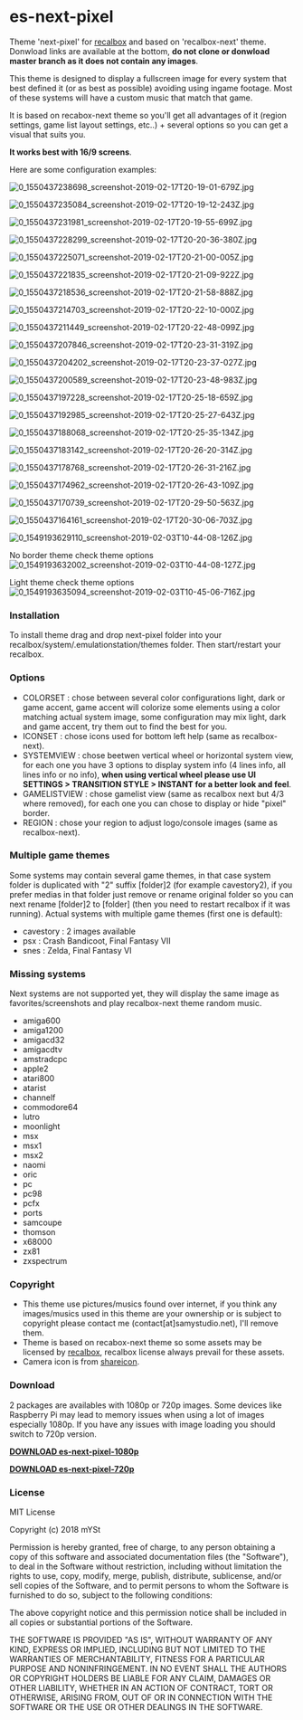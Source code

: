 # es-next-pixel
Theme 'next-pixel' for [recalbox](https://www.recalbox.com/) and based on 'recalbox-next' theme. Donwload links are available at the bottom, **do not clone or donwload master branch as it does not contain any images**.

This theme is designed to display a fullscreen image for every system that best defined it (or as best as possible) avoiding using ingame footage. Most of these systems will have a custom music that match that game.

It is based on recabox-next theme so you'll get all advantages of it (region settings, game list layout settings, etc..) + several options so you can get a visual that suits you. 

**It works best with 16/9 screens**.

Here are some configuration examples:

![0_1550437238698_screenshot-2019-02-17T20-19-01-679Z.jpg](https://s3-eu-west-1.amazonaws.com/forums.recalbox.com/ccb9d4f8-51e9-477f-af0a-9ad24561b68c.jpg)
 
![0_1550437235084_screenshot-2019-02-17T20-19-12-243Z.jpg](https://s3-eu-west-1.amazonaws.com/forums.recalbox.com/843550d7-31ce-4c43-92c0-24cc5345b5d4.jpg)
 
![0_1550437231981_screenshot-2019-02-17T20-19-55-699Z.jpg](https://s3-eu-west-1.amazonaws.com/forums.recalbox.com/40233855-6da9-4540-a46d-0c1da978c7cf.jpg)
 
![0_1550437228299_screenshot-2019-02-17T20-20-36-380Z.jpg](https://s3-eu-west-1.amazonaws.com/forums.recalbox.com/63aecb23-a68c-473f-a8d2-ebba6b04a777.jpg)
 
![0_1550437225071_screenshot-2019-02-17T20-21-00-005Z.jpg](https://s3-eu-west-1.amazonaws.com/forums.recalbox.com/2550e737-b2f1-48a9-ae31-9fab798bf8c3.jpg)
 
![0_1550437221835_screenshot-2019-02-17T20-21-09-922Z.jpg](https://s3-eu-west-1.amazonaws.com/forums.recalbox.com/4b8341b4-4869-4a9d-a2be-99324dd2071a.jpg)
 
![0_1550437218536_screenshot-2019-02-17T20-21-58-888Z.jpg](https://s3-eu-west-1.amazonaws.com/forums.recalbox.com/5d2ad5c4-73f9-44a7-9927-1cffbaaddc6d.jpg)
 
![0_1550437214703_screenshot-2019-02-17T20-22-10-000Z.jpg](https://s3-eu-west-1.amazonaws.com/forums.recalbox.com/d3953da3-9010-40de-ab0f-87c7d07f4ccd.jpg)
 
![0_1550437211449_screenshot-2019-02-17T20-22-48-099Z.jpg](https://s3-eu-west-1.amazonaws.com/forums.recalbox.com/c44ee442-af8d-43e7-84a3-84501523c4ee.jpg)
 
![0_1550437207846_screenshot-2019-02-17T20-23-31-319Z.jpg](https://s3-eu-west-1.amazonaws.com/forums.recalbox.com/0091fcb4-5f5e-439c-a63c-580484d1e6b9.jpg)
 
![0_1550437204202_screenshot-2019-02-17T20-23-37-027Z.jpg](https://s3-eu-west-1.amazonaws.com/forums.recalbox.com/b9ed0e64-6d27-4a7a-9017-99c78cc92920.jpg)
 
![0_1550437200589_screenshot-2019-02-17T20-23-48-983Z.jpg](https://s3-eu-west-1.amazonaws.com/forums.recalbox.com/7476bf50-b9cc-4590-8eac-a91d8325920b.jpg)
 
![0_1550437197228_screenshot-2019-02-17T20-25-18-659Z.jpg](https://s3-eu-west-1.amazonaws.com/forums.recalbox.com/adc40f7a-5b0f-4cf8-a787-57b3df71f29c.jpg)
 
![0_1550437192985_screenshot-2019-02-17T20-25-27-643Z.jpg](https://s3-eu-west-1.amazonaws.com/forums.recalbox.com/bd370dec-6b6c-432a-a091-cbd831ec99f0.jpg)
 
![0_1550437188068_screenshot-2019-02-17T20-25-35-134Z.jpg](https://s3-eu-west-1.amazonaws.com/forums.recalbox.com/d3f3f7b5-de72-46a1-b83a-28486fa8ecbf.jpg)
 
![0_1550437183142_screenshot-2019-02-17T20-26-20-314Z.jpg](https://s3-eu-west-1.amazonaws.com/forums.recalbox.com/4aa988d0-28c9-4bdf-a37a-44161d1cccde.jpg)
 
![0_1550437178768_screenshot-2019-02-17T20-26-31-216Z.jpg](https://s3-eu-west-1.amazonaws.com/forums.recalbox.com/d6564dcb-aa9d-42c6-9654-f0b467e7049b.jpg)
 
![0_1550437174962_screenshot-2019-02-17T20-26-43-109Z.jpg](https://s3-eu-west-1.amazonaws.com/forums.recalbox.com/fc1dc950-bc71-456c-99db-f2442894ed2b.jpg)
 
![0_1550437170739_screenshot-2019-02-17T20-29-50-563Z.jpg](https://s3-eu-west-1.amazonaws.com/forums.recalbox.com/48d9420a-8fba-4a1c-9407-171e9daa0d4e.jpg)
 
![0_1550437164161_screenshot-2019-02-17T20-30-06-703Z.jpg](https://s3-eu-west-1.amazonaws.com/forums.recalbox.com/9dbc11e3-a3a1-4089-acfc-ed7457ee9f4d.jpg)
 
![0_1549193629110_screenshot-2019-02-03T10-44-08-126Z.jpg](https://s3-eu-west-1.amazonaws.com/forums.recalbox.com/bf678cfa-db3c-4386-8e93-85ecdf249e62.jpg)
 
No border theme check theme options
![0_1549193632002_screenshot-2019-02-03T10-44-08-127Z.jpg](https://s3-eu-west-1.amazonaws.com/forums.recalbox.com/95c19856-8b42-4b64-8377-881064c066cd.jpg)
 
Light theme check theme options
![0_1549193635094_screenshot-2019-02-03T10-45-06-716Z.jpg](https://s3-eu-west-1.amazonaws.com/forums.recalbox.com/d47d453f-3c31-4a03-aad5-73098147b33b.jpg)


### Installation
To install theme drag and drop next-pixel folder into your recalbox/system/.emulationstation/themes folder. Then start/restart your recalbox.


### Options
- COLORSET 	: chose between several color configurations light, dark or game accent, game accent will colorize some elements using a color matching actual system image, some configuration may mix light, dark and game accent, try them out to find the best for you.
- ICONSET 	: chose icons used for bottom left help (same as recalbox-next).
- SYSTEMVIEW 	: chose beetwen vertical wheel or horizontal system view, for each one you have 3 options to display system info (4 lines info, all lines info or no info), **when using vertical wheel please use UI SETTINGS > TRANSITION STYLE > INSTANT for a better look and feel**.
- GAMELISTVIEW	: chose gamelist view (same as recalbox next but 4/3 where removed), for each one you can chose to display or hide "pixel" border.
- REGION		: chose your region to adjust logo/console images (same as recalbox-next).


### Multiple game themes
Some systems may contain several game themes, in that case system folder is duplicated with "2" suffix [folder]2 (for example cavestory2), if you prefer medias in that folder just remove or rename original folder so you can next rename [folder]2 to [folder] (then you need to restart recalbox if it was running).
Actual systems with multiple game themes (first one is default):
- cavestory : 2 images available
- psx : Crash Bandicoot, Final Fantasy VII
- snes : Zelda, Final Fantasy VI

### Missing systems
Next systems are not supported yet, they will display the same image as favorites/screenshots and play recalbox-next theme random music.
- amiga600
- amiga1200
- amigacd32
- amigacdtv
- amstradcpc
- apple2
- atari800
- atarist
- channelf
- commodore64
- lutro
- moonlight
- msx
- msx1
- msx2
- naomi
- oric
- pc
- pc98
- pcfx
- ports
- samcoupe
- thomson
- x68000
- zx81
- zxspectrum


### Copyright
- This theme use pictures/musics found over internet, if you think any images/musics used in this theme are your ownership or is subject to copyright please contact me (contact[at]samystudio.net), I'll remove them.
- Theme is based on recabox-next theme so some assets may be licensed by [recalbox](https://gitlab.com/recalbox/recalbox-themes), recalbox license always prevail for these assets.
- Camera icon is from [shareicon](https://www.shareicon.net).

### Download
2 packages are availables with 1080p or 720p images. Some devices like Raspberry Pi may lead to memory issues when using a lot of images especially 1080p. If you have any issues with image loading you should switch to 720p version.

**[DOWNLOAD es-next-pixel-1080p](https://github.com/SamYStudiO/es-next-pixel/archive/1080p.zip)**

**[DOWNLOAD es-next-pixel-720p](https://github.com/SamYStudiO/es-next-pixel/archive/720p.zip)**

### License
MIT License

Copyright (c) 2018 mYSt

Permission is hereby granted, free of charge, to any person obtaining a copy
of this software and associated documentation files (the "Software"), to deal
in the Software without restriction, including without limitation the rights
to use, copy, modify, merge, publish, distribute, sublicense, and/or sell
copies of the Software, and to permit persons to whom the Software is
furnished to do so, subject to the following conditions:

The above copyright notice and this permission notice shall be included in all
copies or substantial portions of the Software.

THE SOFTWARE IS PROVIDED "AS IS", WITHOUT WARRANTY OF ANY KIND, EXPRESS OR
IMPLIED, INCLUDING BUT NOT LIMITED TO THE WARRANTIES OF MERCHANTABILITY,
FITNESS FOR A PARTICULAR PURPOSE AND NONINFRINGEMENT. IN NO EVENT SHALL THE
AUTHORS OR COPYRIGHT HOLDERS BE LIABLE FOR ANY CLAIM, DAMAGES OR OTHER
LIABILITY, WHETHER IN AN ACTION OF CONTRACT, TORT OR OTHERWISE, ARISING FROM,
OUT OF OR IN CONNECTION WITH THE SOFTWARE OR THE USE OR OTHER DEALINGS IN THE
SOFTWARE.


